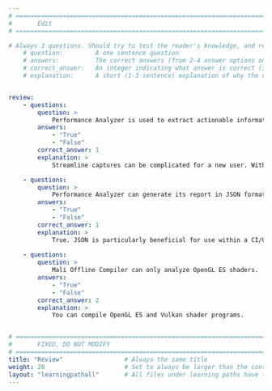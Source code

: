 ```yaml
---
# ================================================================================
#       Edit
# ================================================================================

# Always 3 questions. Should try to test the reader's knowledge, and reinforce the key points you want them to remember.
    # question:         A one sentence question
    # answers:          The correct answers (from 2-4 answer options only). Should be surrounded by quotes.
    # correct_answer:   An integer indicating what answer is correct (index starts from 0)
    # explanation:      A short (1-3 sentence) explanation of why the correct answer is correct. Can add additional context if desired


review:
    - questions:
        question: >
            Performance Analyzer is used to extract actionable information from Streamline captures.
        answers:
            - "True"
            - "False"
        correct_answer: 1
        explanation: >
            Streamline captures can be complicated for a new user. With Performance Analyzer you can generate an easy to understand report highlighting key areas to focus on.

    - questions:
        question: >
            Performance Analyzer can generate its report in JSON format?
        answers:
            - "True"
            - "False"
        correct_answer: 1
        explanation: >
            True. JSON is particularly beneficial for use within a CI/CD workflow.
               
    - questions:
        question: >
            Mali Offline Compiler can only analyze OpenGL ES shaders.
        answers:
            - "True"
            - "False"
        correct_answer: 2
        explanation: >
            You can compile OpenGL ES and Vulkan shader programs.


# ================================================================================
#       FIXED, DO NOT MODIFY
# ================================================================================
title: "Review"                 # Always the same title
weight: 20                      # Set to always be larger than the content in this path
layout: "learningpathall"       # All files under learning paths have this same wrapper
---
```

